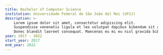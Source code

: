 ```yaml
---
title: Bachelor of Computer Science
institution: Universidade Federal de São João del Rei (UFSJ)
description: >-
    Lorem ipsum dolor sit amet, consectetur adipiscing elit.
    Suspendisse venenatis ligula et leo volutpat dapibus bibendum sit amet erat.
    Donec blandit laoreet consequat. Maecenas eu mi eu nisl gravida bibendum. Nam aliquet laoreet convallis. Curabitur consectetur tristique odio, sed vestibulum augue luctus ut. Morbi eget sollicitudin felis, a tempus sem. Duis tincidunt ex massa, id porttitor magna cursus quis. Vivamus rutrum nisl nunc, id volutpat velit feugiat id. Praesent finibus diam felis, eget tempus augue rhoncus non. 
year: 2017 - 2022
start_year: 2017
end_year: 2022
---
```

